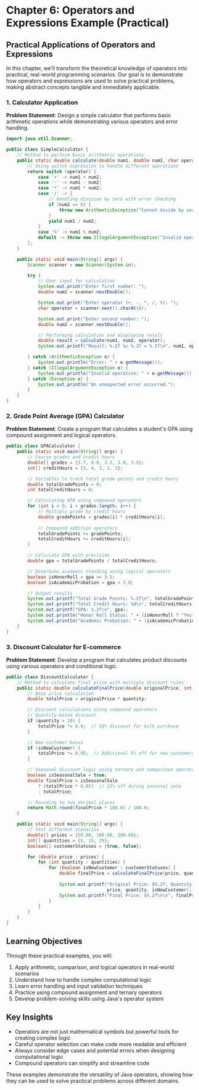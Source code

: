 # Chapter 6: Operators and Expressions Example (Practical)

## Practical Applications of Operators and Expressions

In this chapter, we'll transform the theoretical knowledge of operators into practical, real-world programming scenarios. Our goal is to demonstrate how operators and expressions are used to solve practical problems, making abstract concepts tangible and immediately applicable.

### 1. Calculator Application

**Problem Statement**: 
Design a simple calculator that performs basic arithmetic operations while demonstrating various operators and error handling.

```java
import java.util.Scanner;

public class SimpleCalculator {
    // Method to perform basic arithmetic operations
    public static double calculate(double num1, double num2, char operator) {
        // Using switch expression to handle different operations
        return switch (operator) {
            case '+' -> num1 + num2;
            case '-' -> num1 - num2;
            case '*' -> num1 * num2;
            case '/' -> {
                // Handling division by zero with error checking
                if (num2 == 0) {
                    throw new ArithmeticException("Cannot divide by zero");
                }
                yield num1 / num2;
            }
            case '%' -> num1 % num2;
            default -> throw new IllegalArgumentException("Invalid operator");
        };
    }

    public static void main(String[] args) {
        Scanner scanner = new Scanner(System.in);

        try {
            // User input for calculation
            System.out.print("Enter first number: ");
            double num1 = scanner.nextDouble();

            System.out.print("Enter operator (+, -, *, /, %): ");
            char operator = scanner.next().charAt(0);

            System.out.print("Enter second number: ");
            double num2 = scanner.nextDouble();

            // Performing calculation and displaying result
            double result = calculate(num1, num2, operator);
            System.out.printf("Result: %.2f %c %.2f = %.2f\n", num1, operator, num2, result);

        } catch (ArithmeticException e) {
            System.out.println("Error: " + e.getMessage());
        } catch (IllegalArgumentException e) {
            System.out.println("Invalid operation: " + e.getMessage());
        } catch (Exception e) {
            System.out.println("An unexpected error occurred.");
        }
    }
}
```

### 2. Grade Point Average (GPA) Calculator

**Problem Statement**: 
Create a program that calculates a student's GPA using compound assignment and logical operators.

```java
public class GPACalculator {
    public static void main(String[] args) {
        // Course grades and credit hours
        double[] grades = {3.7, 4.0, 3.3, 3.0, 3.5};
        int[] creditHours = {3, 4, 3, 2, 3};

        // Variables to track total grade points and credit hours
        double totalGradePoints = 0;
        int totalCreditHours = 0;

        // Calculating GPA using compound operators
        for (int i = 0; i < grades.length; i++) {
            // Multiply grade by credit hours
            double gradePoints = grades[i] * creditHours[i];
            
            // Compound addition operators
            totalGradePoints += gradePoints;
            totalCreditHours += creditHours[i];
        }

        // Calculate GPA with precision
        double gpa = totalGradePoints / totalCreditHours;

        // Determine academic standing using logical operators
        boolean isHonorRoll = gpa >= 3.5;
        boolean isAcademicProbation = gpa < 2.0;

        // Output results
        System.out.printf("Total Grade Points: %.2f\n", totalGradePoints);
        System.out.printf("Total Credit Hours: %d\n", totalCreditHours);
        System.out.printf("GPA: %.2f\n", gpa);
        System.out.println("Honor Roll Status: " + (isHonorRoll ? "Yes" : "No"));
        System.out.println("Academic Probation: " + (isAcademicProbation ? "Yes" : "No"));
    }
}
```

### 3. Discount Calculator for E-commerce

**Problem Statement**: 
Develop a program that calculates product discounts using various operators and conditional logic.

```java
public class DiscountCalculator {
    // Method to calculate final price with multiple discount rules
    public static double calculateFinalPrice(double originalPrice, int quantity, boolean isNewCustomer) {
        // Base price calculation
        double totalPrice = originalPrice * quantity;

        // Discount calculations using compound operators
        // Quantity-based discount
        if (quantity > 10) {
            totalPrice *= 0.9;  // 10% discount for bulk purchase
        }

        // New customer bonus
        if (isNewCustomer) {
            totalPrice *= 0.95;  // Additional 5% off for new customers
        }

        // Seasonal discount logic using ternary and comparison operators
        boolean isSeasonalSale = true;
        double finalPrice = isSeasonalSale 
            ? (totalPrice * 0.85)  // 15% off during seasonal sale
            : totalPrice;

        // Rounding to two decimal places
        return Math.round(finalPrice * 100.0) / 100.0;
    }

    public static void main(String[] args) {
        // Test different scenarios
        double[] prices = {50.00, 100.00, 200.00};
        int[] quantities = {5, 15, 25};
        boolean[] customerStatuses = {true, false};

        for (double price : prices) {
            for (int quantity : quantities) {
                for (boolean isNewCustomer : customerStatuses) {
                    double finalPrice = calculateFinalPrice(price, quantity, isNewCustomer);
                    
                    System.out.printf("Original Price: $%.2f, Quantity: %d, New Customer: %b\n", 
                                      price, quantity, isNewCustomer);
                    System.out.printf("Final Price: $%.2f\n\n", finalPrice);
                }
            }
        }
    }
}
```

## Learning Objectives

Through these practical examples, you will:
1. Apply arithmetic, comparison, and logical operators in real-world scenarios
2. Understand how to handle complex computational logic
3. Learn error handling and input validation techniques
4. Practice using compound assignment and ternary operators
5. Develop problem-solving skills using Java's operator system

## Key Insights

- Operators are not just mathematical symbols but powerful tools for creating complex logic
- Careful operator selection can make code more readable and efficient
- Always consider edge cases and potential errors when designing computational logic
- Compound operators can simplify and streamline code

These examples demonstrate the versatility of Java operators, showing how they can be used to solve practical problems across different domains.